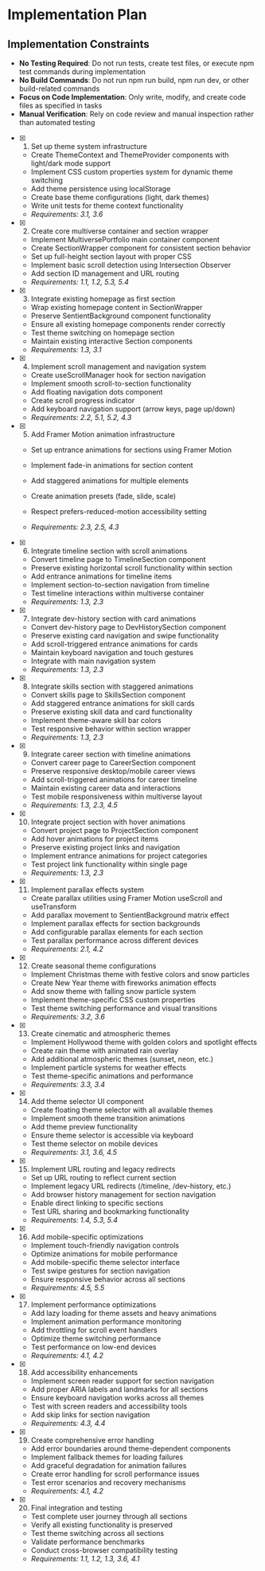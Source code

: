 # Implementation Plan

## Implementation Constraints

- **No Testing Required**: Do not run tests, create test files, or execute npm test commands during implementation
- **No Build Commands**: Do not run npm run build, npm run dev, or other build-related commands
- **Focus on Code Implementation**: Only write, modify, and create code files as specified in tasks
- **Manual Verification**: Rely on code review and manual inspection rather than automated testing

- [x] 1. Set up theme system infrastructure
  - Create ThemeContext and ThemeProvider components with light/dark mode support
  - Implement CSS custom properties system for dynamic theme switching
  - Add theme persistence using localStorage
  - Create base theme configurations (light, dark themes)
  - Write unit tests for theme context functionality
  - _Requirements: 3.1, 3.6_

- [x] 2. Create core multiverse container and section wrapper
  - Implement MultiversePortfolio main container component
  - Create SectionWrapper component for consistent section behavior
  - Set up full-height section layout with proper CSS
  - Implement basic scroll detection using Intersection Observer
  - Add section ID management and URL routing
  - _Requirements: 1.1, 1.2, 5.3, 5.4_

- [x] 3. Integrate existing homepage as first section
  - Wrap existing homepage content in SectionWrapper
  - Preserve SentientBackground component functionality
  - Ensure all existing homepage components render correctly
  - Test theme switching on homepage section
  - Maintain existing interactive Section components
  - _Requirements: 1.3, 3.1_

- [x] 4. Implement scroll management and navigation system
  - Create useScrollManager hook for section navigation
  - Implement smooth scroll-to-section functionality
  - Add floating navigation dots component
  - Create scroll progress indicator
  - Add keyboard navigation support (arrow keys, page up/down)
  - _Requirements: 2.2, 5.1, 5.2, 4.3_

- [x] 5. Add Framer Motion animation infrastructure
  - Set up entrance animations for sections using Framer Motion

  - Implement fade-in animations for section content
  - Add staggered animations for multiple elements
  - Create animation presets (fade, slide, scale)
  - Respect prefers-reduced-motion accessibility setting
  - _Requirements: 2.3, 2.5, 4.3_

- [x] 6. Integrate timeline section with scroll animations
  - Convert timeline page to TimelineSection component
  - Preserve existing horizontal scroll functionality within section
  - Add entrance animations for timeline items
  - Implement section-to-section navigation from timeline
  - Test timeline interactions within multiverse container
  - _Requirements: 1.3, 2.3_

- [x] 7. Integrate dev-history section with card animations
  - Convert dev-history page to DevHistorySection component
  - Preserve existing card navigation and swipe functionality
  - Add scroll-triggered entrance animations for cards
  - Maintain keyboard navigation and touch gestures
  - Integrate with main navigation system
  - _Requirements: 1.3, 2.3_

- [x] 8. Integrate skills section with staggered animations
  - Convert skills page to SkillsSection component
  - Add staggered entrance animations for skill cards
  - Preserve existing skill data and card functionality
  - Implement theme-aware skill bar colors
  - Test responsive behavior within section wrapper
  - _Requirements: 1.3, 2.3_

- [x] 9. Integrate career section with timeline animations
  - Convert career page to CareerSection component
  - Preserve responsive desktop/mobile career views
  - Add scroll-triggered animations for career timeline
  - Maintain existing career data and interactions
  - Test mobile responsiveness within multiverse layout
  - _Requirements: 1.3, 2.3, 4.5_

- [x] 10. Integrate project section with hover animations
  - Convert project page to ProjectSection component
  - Add hover animations for project items
  - Preserve existing project links and navigation
  - Implement entrance animations for project categories
  - Test project link functionality within single page
  - _Requirements: 1.3, 2.3_

- [x] 11. Implement parallax effects system
  - Create parallax utilities using Framer Motion useScroll and useTransform
  - Add parallax movement to SentientBackground matrix effect
  - Implement parallax effects for section backgrounds
  - Add configurable parallax elements for each section
  - Test parallax performance across different devices
  - _Requirements: 2.1, 4.2_

- [x] 12. Create seasonal theme configurations
  - Implement Christmas theme with festive colors and snow particles
  - Create New Year theme with fireworks animation effects
  - Add snow theme with falling snow particle system
  - Implement theme-specific CSS custom properties
  - Test theme switching performance and visual transitions
  - _Requirements: 3.2, 3.6_

- [x] 13. Create cinematic and atmospheric themes
  - Implement Hollywood theme with golden colors and spotlight effects
  - Create rain theme with animated rain overlay
  - Add additional atmospheric themes (sunset, neon, etc.)
  - Implement particle systems for weather effects
  - Test theme-specific animations and performance
  - _Requirements: 3.3, 3.4_

- [x] 14. Add theme selector UI component
  - Create floating theme selector with all available themes
  - Implement smooth theme transition animations
  - Add theme preview functionality
  - Ensure theme selector is accessible via keyboard
  - Test theme selector on mobile devices
  - _Requirements: 3.1, 3.6, 4.5_

- [x] 15. Implement URL routing and legacy redirects
  - Set up URL routing to reflect current section
  - Implement legacy URL redirects (/timeline, /dev-history, etc.)
  - Add browser history management for section navigation
  - Enable direct linking to specific sections
  - Test URL sharing and bookmarking functionality
  - _Requirements: 1.4, 5.3, 5.4_

- [x] 16. Add mobile-specific optimizations
  - Implement touch-friendly navigation controls
  - Optimize animations for mobile performance
  - Add mobile-specific theme selector interface
  - Test swipe gestures for section navigation
  - Ensure responsive behavior across all sections
  - _Requirements: 4.5, 5.5_

- [x] 17. Implement performance optimizations
  - Add lazy loading for theme assets and heavy animations
  - Implement animation performance monitoring
  - Add throttling for scroll event handlers
  - Optimize theme switching performance
  - Test performance on low-end devices
  - _Requirements: 4.1, 4.2_

- [x] 18. Add accessibility enhancements
  - Implement screen reader support for section navigation
  - Add proper ARIA labels and landmarks for all sections
  - Ensure keyboard navigation works across all themes
  - Test with screen readers and accessibility tools
  - Add skip links for section navigation
  - _Requirements: 4.3, 4.4_

- [x] 19. Create comprehensive error handling
  - Add error boundaries around theme-dependent components
  - Implement fallback themes for loading failures
  - Add graceful degradation for animation failures
  - Create error handling for scroll performance issues
  - Test error scenarios and recovery mechanisms
  - _Requirements: 4.1, 4.2_

- [x] 20. Final integration and testing
  - Test complete user journey through all sections
  - Verify all existing functionality is preserved
  - Test theme switching across all sections
  - Validate performance benchmarks
  - Conduct cross-browser compatibility testing
  - _Requirements: 1.1, 1.2, 1.3, 3.6, 4.1_
